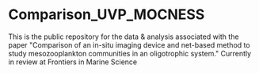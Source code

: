 # Comparison_UVP_MOCNESS
This is the public repository for the data &amp; analysis associated with the paper "Comparison of an in-situ imaging device and net-based method to study mesozooplankton communities in an oligotrophic system." Currently in review at Frontiers in Marine Science
